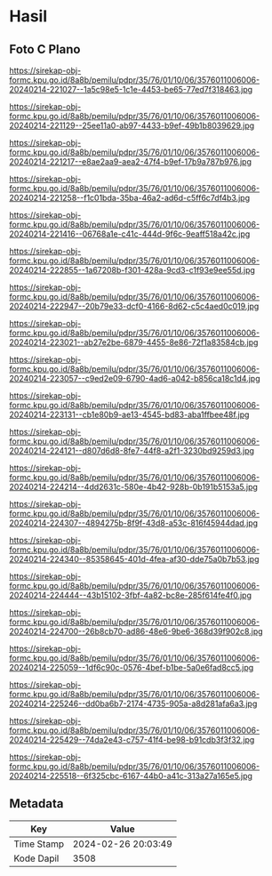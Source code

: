# Hasil

## Foto C Plano

https://sirekap-obj-formc.kpu.go.id/8a8b/pemilu/pdpr/35/76/01/10/06/3576011006006-20240214-221027--1a5c98e5-1c1e-4453-be65-77ed7f318463.jpg

https://sirekap-obj-formc.kpu.go.id/8a8b/pemilu/pdpr/35/76/01/10/06/3576011006006-20240214-221129--25ee11a0-ab97-4433-b9ef-49b1b8039629.jpg

https://sirekap-obj-formc.kpu.go.id/8a8b/pemilu/pdpr/35/76/01/10/06/3576011006006-20240214-221217--e8ae2aa9-aea2-47f4-b9ef-17b9a787b976.jpg

https://sirekap-obj-formc.kpu.go.id/8a8b/pemilu/pdpr/35/76/01/10/06/3576011006006-20240214-221258--f1c01bda-35ba-46a2-ad6d-c5ff6c7df4b3.jpg

https://sirekap-obj-formc.kpu.go.id/8a8b/pemilu/pdpr/35/76/01/10/06/3576011006006-20240214-221416--06768a1e-c41c-444d-9f6c-9eaff518a42c.jpg

https://sirekap-obj-formc.kpu.go.id/8a8b/pemilu/pdpr/35/76/01/10/06/3576011006006-20240214-222855--1a67208b-f301-428a-9cd3-c1f93e9ee55d.jpg

https://sirekap-obj-formc.kpu.go.id/8a8b/pemilu/pdpr/35/76/01/10/06/3576011006006-20240214-222947--20b79e33-dcf0-4166-8d62-c5c4aed0c019.jpg

https://sirekap-obj-formc.kpu.go.id/8a8b/pemilu/pdpr/35/76/01/10/06/3576011006006-20240214-223021--ab27e2be-6879-4455-8e86-72f1a83584cb.jpg

https://sirekap-obj-formc.kpu.go.id/8a8b/pemilu/pdpr/35/76/01/10/06/3576011006006-20240214-223057--c9ed2e09-6790-4ad6-a042-b856ca18c1d4.jpg

https://sirekap-obj-formc.kpu.go.id/8a8b/pemilu/pdpr/35/76/01/10/06/3576011006006-20240214-223131--cb1e80b9-ae13-4545-bd83-aba1ffbee48f.jpg

https://sirekap-obj-formc.kpu.go.id/8a8b/pemilu/pdpr/35/76/01/10/06/3576011006006-20240214-224121--d807d6d8-8fe7-44f8-a2f1-3230bd9259d3.jpg

https://sirekap-obj-formc.kpu.go.id/8a8b/pemilu/pdpr/35/76/01/10/06/3576011006006-20240214-224214--4dd2631c-580e-4b42-928b-0b191b5153a5.jpg

https://sirekap-obj-formc.kpu.go.id/8a8b/pemilu/pdpr/35/76/01/10/06/3576011006006-20240214-224307--4894275b-8f9f-43d8-a53c-816f45944dad.jpg

https://sirekap-obj-formc.kpu.go.id/8a8b/pemilu/pdpr/35/76/01/10/06/3576011006006-20240214-224340--85358645-401d-4fea-af30-dde75a0b7b53.jpg

https://sirekap-obj-formc.kpu.go.id/8a8b/pemilu/pdpr/35/76/01/10/06/3576011006006-20240214-224444--43b15102-3fbf-4a82-bc8e-285f614fe4f0.jpg

https://sirekap-obj-formc.kpu.go.id/8a8b/pemilu/pdpr/35/76/01/10/06/3576011006006-20240214-224700--26b8cb70-ad86-48e6-9be6-368d39f902c8.jpg

https://sirekap-obj-formc.kpu.go.id/8a8b/pemilu/pdpr/35/76/01/10/06/3576011006006-20240214-225059--1df6c90c-0576-4bef-b1be-5a0e6fad8cc5.jpg

https://sirekap-obj-formc.kpu.go.id/8a8b/pemilu/pdpr/35/76/01/10/06/3576011006006-20240214-225246--dd0ba6b7-2174-4735-905a-a8d281afa6a3.jpg

https://sirekap-obj-formc.kpu.go.id/8a8b/pemilu/pdpr/35/76/01/10/06/3576011006006-20240214-225429--74da2e43-c757-41f4-be98-b91cdb3f3f32.jpg

https://sirekap-obj-formc.kpu.go.id/8a8b/pemilu/pdpr/35/76/01/10/06/3576011006006-20240214-225518--6f325cbc-6167-44b0-a41c-313a27a165e5.jpg


## Metadata

| Key        | Value               |
| ---------- | ------------------- |
| Time Stamp | 2024-02-26 20:03:49 |
| Kode Dapil | 3508                |



